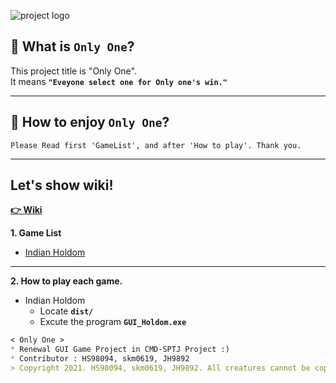 ![project logo](https://github.com/Team-CMD/SPTJ-GUIGame/blob/main/Resource/wiki_src/Project_Logo.png)
## 🧐 What is **`Only One`**?
This project title is "Only One".  
It means **`"Eveyone select one for Only one's win."`**

--- 
## 🤗 How to enjoy **`Only One`**?
    Please Read first 'GameList', and after 'How to play'. Thank you.

--- 
## Let's show wiki!
**[👉 Wiki](https://github.com/Team-CMD/Only-One/wiki)**  

**1. Game List**  
- [Indian Holdom](https://m.blog.naver.com/PostView.naver?isHttpsRedirect=true&blogId=incpa&logNo=220093662839)  
___  
    
**2. How to play each game.**  
- Indian Holdom  
    - Locate **`dist/`**  
    - Excute the program **`GUI_Holdom.exe`**  


```md
< Only One >
* Renewal GUI Game Project in CMD-SPTJ Project :)    
* Contributor : HS98094, skm0619, JH9892
> Copyright 2021. HS98094, skm0619, JH9892. All creatures cannot be copied without permission.
```
